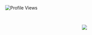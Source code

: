 ![Profile Views](https://komarev.com/ghpvc/?username=willip7&color=brightgreen)
</p><div align="center"><br><p align="center"><img align="center" src="https://profile-counter.glitch.me/{willip7}/count.svg" /></p> <br></div>
